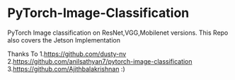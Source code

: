 # PyTorch-Image-Classification
PyTorch Image classification on ResNet,VGG,Mobilenet versions. This Repo also covers the Jetson Implementation


Thanks To 
  1.https://github.com/dusty-nv
  2.https://github.com/anilsathyan7/pytorch-image-classification
  3.https://github.com/Ajithbalakrishnan :)
